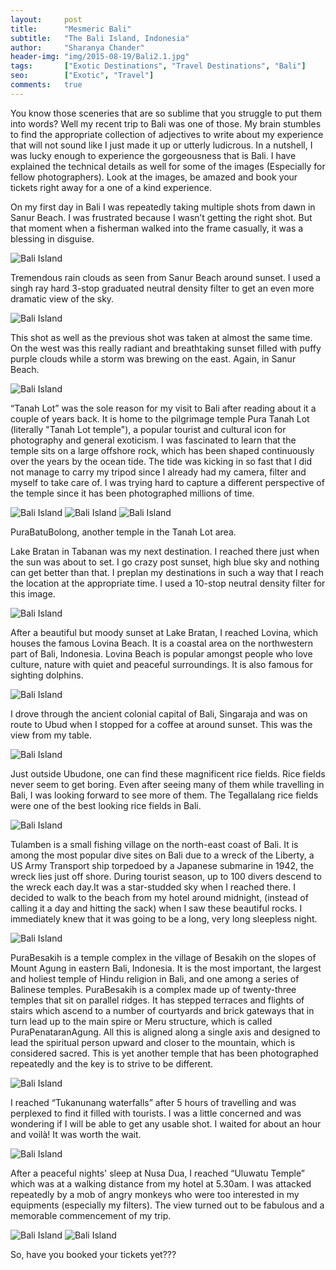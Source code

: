 ```yaml
---
layout:     post
title:      "Mesmeric Bali"
subtitle:   "The Bali Island, Indonesia"
author:     "Sharanya Chander"
header-img: "img/2015-08-19/Bali2.1.jpg"
tags:		["Exotic Destinations", "Travel Destinations", "Bali"]
seo:		["Exotic", "Travel"]
comments:   true
---
```



<p>You know those sceneries that are so sublime that you struggle to put them into words? Well my recent trip to Bali was one of those.  My brain stumbles to find the appropriate collection of adjectives to write about my experience that will not sound like I just made it up or utterly ludicrous. In a nutshell, I was lucky enough to experience the gorgeousness that is Bali. I have explained the technical details as well for some of the images (Especially for fellow photographers). Look at the images, be amazed and book your tickets right away for a one of a kind experience. </p>

<p>On my first day in Bali I was repeatedly taking multiple shots from dawn in Sanur Beach. I was frustrated because I wasn’t getting the right shot. But that moment when a fisherman walked into the frame casually, it was a blessing in disguise.</p>

<img src="{{ site.baseurl}}/img/2015-08-19/Bali1.1.jpg" alt="Bali Island">

<p>Tremendous rain clouds as seen from Sanur Beach around sunset. I used a singh ray hard 3-stop graduated neutral density filter to get an even more dramatic view of the sky.</p>

<img src="{{ site.baseurl}}/img/2015-08-19/Bali1.2.jpg" alt="Bali Island">

<p>This shot as well as the previous shot was taken at almost the same time. On the west was this really radiant and breathtaking sunset filled with puffy purple clouds while a storm was brewing on the east. Again, in Sanur Beach.</p>

<img src="{{ site.baseurl}}/img/2015-08-19/Bali1.3.jpg" alt="Bali Island">

<p>“Tanah Lot” was the sole reason for my visit to Bali after reading about it a couple of years back. It is home to the pilgrimage temple Pura Tanah Lot (literally "Tanah Lot temple"), a popular tourist and cultural icon for photography and general exoticism. I was fascinated to learn that the temple sits on a large offshore rock, which has been shaped continuously over the years by the ocean tide. The tide was kicking in so fast that I did not manage to carry my tripod since I already had my camera, filter and myself to take care of.  I was trying hard to capture a different perspective of the temple since it has been photographed millions of time.</p>

<img src="{{ site.baseurl}}/img/2015-08-19/Bali2.1.jpg" alt="Bali Island">
<img src="{{ site.baseurl}}/img/2015-08-19/Bali2.2.jpg" alt="Bali Island">
<img src="{{ site.baseurl}}/img/2015-08-19/Bali2.3.jpg" alt="Bali Island">
<p>PuraBatuBolong, another temple in the Tanah Lot area.</p>

<p>Lake Bratan in Tabanan was my next destination. I reached there just when the sun was about to set. I go crazy post sunset, high blue sky and nothing can get better than that. I preplan my destinations in such a way that I reach the location at the appropriate time. I used a 10-stop neutral density filter for this image.</p>

<img src="{{ site.baseurl}}/img/2015-08-19/Bali2.4.jpg" alt="Bali Island">

<p>After a beautiful but moody sunset at Lake Bratan, I reached Lovina, which houses the famous Lovina Beach. It is a coastal area on the northwestern part of Bali, Indonesia. Lovina Beach is popular amongst people who love culture, nature with quiet and peaceful surroundings. It is also famous for sighting dolphins.</p>

<img src="{{ site.baseurl}}/img/2015-08-19/Bali3.1.jpg" alt="Bali Island">

<p>I drove through the ancient colonial capital of Bali, Singaraja and was on route to Ubud when I stopped for a coffee at around sunset. This was the view from my table.</p> 

<img src="{{ site.baseurl}}/img/2015-08-19/Bali3.2.jpg" alt="Bali Island">

<p>Just outside Ubudone, one can find these magnificent rice fields. Rice fields never seem to get boring. Even after seeing many of them while travelling in Bali, I was looking forward to see more of them. The Tegallalang rice fields were one of the best looking rice fields in Bali.</p>

<img src="{{ site.baseurl}}/img/2015-08-19/Bali3.3.jpg" alt="Bali Island">

<p>Tulamben is a small fishing village on the north-east coast of Bali. It is among the most popular dive sites on Bali due to a wreck of the Liberty, a US Army Transport ship torpedoed by a Japanese submarine in 1942, the wreck lies just off shore. During tourist season, up to 100 divers descend to the wreck each day.It was a star-studded sky when I reached there. I decided to walk to the beach from my hotel around midnight, (instead of calling it a day and hitting the sack) when I saw these beautiful rocks. I immediately knew that it was going to be a long, very long sleepless night.</p>

<img src="{{ site.baseurl}}/img/2015-08-19/Bali3.4.jpg" alt="Bali Island">


<p>PuraBesakih is a temple complex in the village of Besakih on the slopes of Mount Agung in eastern Bali, Indonesia. It is the most important, the largest and holiest temple of Hindu religion in Bali, and one among a series of Balinese temples. PuraBesakih is a complex made up of twenty-three temples that sit on parallel ridges. It has stepped terraces and flights of stairs which ascend to a number of courtyards and brick gateways that in turn lead up to the main spire or Meru structure, which is called PuraPenataranAgung. All this is aligned along a single axis and designed to lead the spiritual person upward and closer to the mountain, which is considered sacred. This is yet another temple that has been photographed repeatedly and the key is to strive to be different.</p>

<img src="{{ site.baseurl}}/img/2015-08-19/Bali4.1.jpg" alt="Bali Island">

<p>I reached “Tukanunang waterfalls” after 5 hours of travelling and was perplexed to find it filled with tourists. I was a little concerned and was wondering if I will be able to get any usable shot. I waited for about an hour and voilà! It was worth the wait.</p> 	

<img src="{{ site.baseurl}}/img/2015-08-19/Bali5.1.jpg" alt="Bali Island">

<p>After a peaceful nights' sleep at Nusa Dua, I reached “Uluwatu Temple” which was at a walking distance from my hotel at 5.30am. I was attacked repeatedly by a mob of angry monkeys who were too interested in my equipments (especially my filters). The view turned out to be fabulous and a memorable commencement of my trip.</p>

<img src="{{ site.baseurl}}/img/2015-08-19/Bali6.1.jpg" alt="Bali Island">
<img src="{{ site.baseurl}}/img/2015-08-19/Bali6.2.jpg" alt="Bali Island">

<p>So, have you booked your tickets yet???</p>


